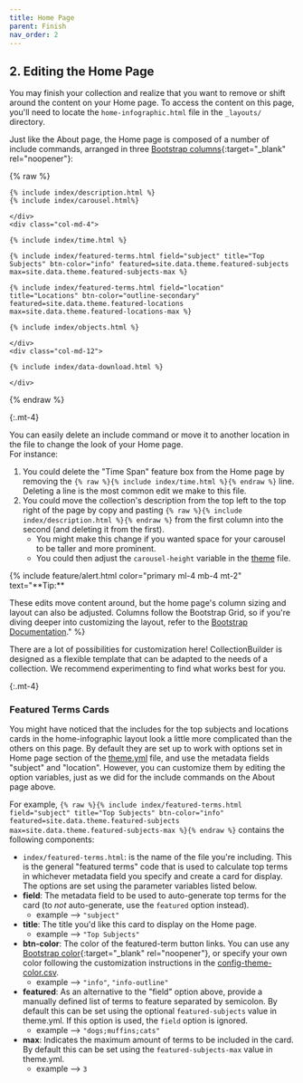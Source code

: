 ```yaml
---
title: Home Page
parent: Finish
nav_order: 2
---
```


## 2. Editing the Home Page

You may finish your collection and realize that you want to remove or shift around the content on your Home page. 
To access the content on this page, you'll need to locate the `home-infographic.html` file in the `_layouts/` directory.

Just like the About page, the Home page is composed of a number of include commands, arranged in three [Bootstrap columns](https://getbootstrap.com/docs/4.0/layout/grid/){:target="_blank" rel="noopener"}:

{% raw %}
    <div class="col-md-8">

    {% include index/description.html %}
    {% include index/carousel.html%}

    </div>
    <div class="col-md-4">  

    {% include index/time.html %}

    {% include index/featured-terms.html field="subject" title="Top Subjects" btn-color="info" featured=site.data.theme.featured-subjects max=site.data.theme.featured-subjects-max %}

    {% include index/featured-terms.html field="location" title="Locations" btn-color="outline-secondary" featured=site.data.theme.featured-locations max=site.data.theme.featured-locations-max %}

    {% include index/objects.html %}

    </div>
    <div class="col-md-12">

    {% include index/data-download.html %}

    </div>
{% endraw %}

{:.mt-4}
<div class="row">
<div class="col-md-7" markdown="1">

You can easily delete an include command or move it to another location in the file to change the look of your Home page.  
For instance:

1. You could delete the "Time Span" feature box from the Home page by removing the `{% raw %}{% include index/time.html %}{% endraw %}` line. Deleting a line is the most common edit we make to this file. 
2. You could move the collection's description from the top left to the top right of the page by copy and pasting `{% raw %}{% include index/description.html %}{% endraw %}` from the first column into the second (and deleting it from the first).
    - You might make this change if you wanted space for your carousel to be taller and more prominent. 
    - You could then adjust the `carousel-height` variable in the [theme](theme.html#home) file. 

</div>

<div class="col-md-5" markdown ="1">
{% include feature/alert.html color="primary ml-4 mb-4 mt-2" text="**Tip:**

These edits move content around, but the home page's column sizing and layout can also be adjusted. Columns follow the Bootstrap Grid, so if you're diving deeper into customizing the layout, refer to the [Bootstrap Documentation](https://getbootstrap.com/docs/4.3/layout/grid/)." %}
</div>
</div>

There are a lot of possibilities for customization here! 
CollectionBuilder is designed as a flexible template that can be adapted to the needs of a collection.
We recommend experimenting to find what works best for you.

{:.mt-4}
### Featured Terms Cards

You might have noticed that the includes for the top subjects and locations cards in the home-infographic layout look a little more complicated than the others on this page.
By default they are set up to work with options set in Home page section of the [theme.yml](theme.html#home) file, and use the metadata fields "subject" and "location".
However, you can customize them by editing the option variables, just as we did for the include commands on the About page above.

For example, `{% raw %}{% include index/featured-terms.html field="subject" title="Top Subjects" btn-color="info" featured=site.data.theme.featured-subjects max=site.data.theme.featured-subjects-max %}{% endraw %}` contains the following components:

- `index/featured-terms.html`: is the name of the file you're including. This is the general "featured terms" code that is used to calculate top terms in whichever metadata field you specify and create a card for display. The options are set using the parameter variables listed below.
- **field**: The metadata field to be used to auto-generate top terms for the card (to *not* auto-generate, use the `featured` option instead).
    - example --> `"subject"`
- **title**: The title you'd like this card to display on the Home page.
    - example --> `"Top Subjects"`
- **btn-color**: The color of the featured-term button links. You can use any [Bootstrap color](https://getbootstrap.com/docs/4.0/utilities/colors/){:target="_blank" rel="noopener"}, or specify your own color following the customization instructions in the [config-theme-color.csv](customize.html#config-colors). 
    - example --> `"info"`, `"info-outline"`
- **featured**: As an alternative to the "field" option above, provide a manually defined list of terms to feature separated by semicolon. By default this can be set using the optional `featured-subjects` value in theme.yml. If this option is used, the `field` option is ignored. 
    - example --> `"dogs;muffins;cats"`
- **max**: Indicates the maximum amount of terms to be included in the card. By default this can be set using the `featured-subjects-max` value in theme.yml.
    - example --> `3`
